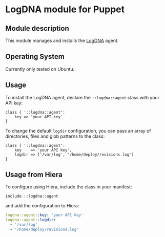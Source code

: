# LogDNA module for Puppet

## Module description

This module manages and installs the [LogDNA](https://logdna.com) agent.  

## Operating System

Currently only tested on Ubuntu.

## Usage

To install the LogDNA agent, declare the `::logdna::agent` class with your API key:

```Puppet
class { '::logdna::agent':
    key => 'your API key'
}
```
     
To change the default `logdir` configuration, you can pass an array of directories, files and glob patterns to the class:

```Puppet
class { '::logdna::agent':
    key    => 'your API key',
    logdir => ['/var/log', '/home/deploy/revisions.log']
}
```

## Usage from Hiera

To configure using Hiera, include the class in your manifest:

```Puppet
include ::logdna::agent
```
    
and add the configuration to Hiera:

```yaml
logdna::agent::key: 'your API key'
logdna::agent::logdir:
  - '/var/log'
  - '/home/deploy/revisions.log'
```
